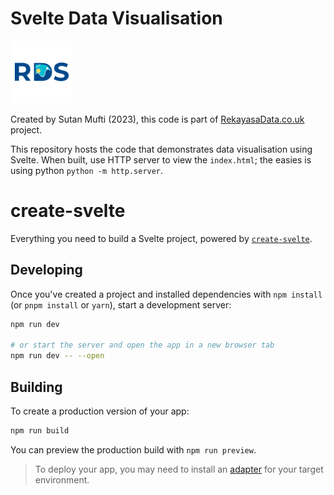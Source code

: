 # Svelte Data Visualisation

<img src='./logo_rds.png'  width='100px'></img>

Created by Sutan Mufti (2023), this code is part of [RekayasaData.co.uk](https://rekayasadata.co.uk) project.

This repository hosts the code that demonstrates data visualisation using Svelte. When built, use HTTP server to view the ```index.html```; the easies is using python ```python -m http.server```. 


# create-svelte

Everything you need to build a Svelte project, powered by [`create-svelte`](https://github.com/sveltejs/kit/tree/master/packages/create-svelte).


## Developing

Once you've created a project and installed dependencies with `npm install` (or `pnpm install` or `yarn`), start a development server:

```bash
npm run dev

# or start the server and open the app in a new browser tab
npm run dev -- --open
```

## Building

To create a production version of your app:

```bash
npm run build
```

You can preview the production build with `npm run preview`.

> To deploy your app, you may need to install an [adapter](https://kit.svelte.dev/docs/adapters) for your target environment.
